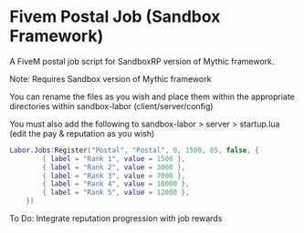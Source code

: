 # Fivem Postal Job (Sandbox Framework)

A FiveM postal job script for SandboxRP version of Mythic framework.

Note: Requires Sandbox version of Mythic framework


You can rename the files as you wish and place them within the appropriate directories within sandbox-labor (client/server/config)

You must also add the following to sandbox-labor > server > startup.lua (edit the pay & reputation as you wish)

```lua
Labor.Jobs:Register("Postal", "Postal", 0, 1500, 85, false, {
        { label = "Rank 1", value = 1500 },
        { label = "Rank 2", value = 3000 },
        { label = "Rank 3", value = 7000 },
        { label = "Rank 4", value = 10000 },
        { label = "Rank 5", value = 12000 },
    })
```

To Do: Integrate reputation progression with job rewards
